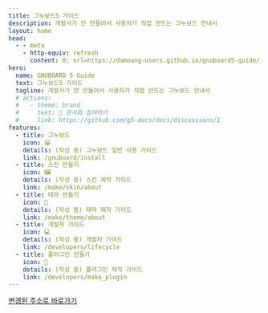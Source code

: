 ```yaml
---
title: 그누보드5 가이드
description: 개발사가 안 만들어서 사용자가 직접 만드는 그누보드 안내서
layout: home
head:
  - - meta
    - http-equiv: refresh
      content: 0; url=https://damoang-users.github.io/gnuboard5-guide/
hero:
  name: GNUBOARD 5 Guide
  text: 그누보드5 가이드
  tagline: 개발사가 안 만들어서 사용자가 직접 만드는 그누보드 안내서
  # actions:
  #   - theme: brand
  #     text: 📝 문서화 참여하기
  #     link: https://github.com/g5-docs/docs/discussions/1
features:
  - title: 그누보드
    icon: 😀
    details: (작성 중) 그누보드 일반 사용 가이드
    link: /gnuboard/install
  - title: 스킨 만들기
    icon: 🖼️
    details: (작성 중) 스킨 제작 가이드
    link: /make/skin/about
  - title: 테마 만들기
    icon: 🎁
    details: (작성 중) 테마 제작 가이드
    link: /make/theme/about
  - title: 개발자 가이드
    icon: 💻
    details: (작성 중) 개발자 가이드
    link: /developers/lifecycle
  - title: 플러그인 만들기
    icon: 🧩
    details: (작성 중) 플러그인 제작 가이드
    link: /developers/make_plugin
---
```


[변경된 주소로 바로가기](https://damoang-users.github.io/gnuboard5-guide/)
